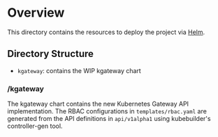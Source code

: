 # Overview

This directory contains the resources to deploy the project via [Helm](https://helm.sh/docs/helm/helm_install/).

## Directory Structure

- `kgateway`: contains the WIP kgateway chart

### /kgateway

The kgateway chart contains the new Kubernetes Gateway API implementation. The RBAC configurations in `templates/rbac.yaml` are generated from the API definitions in `api/v1alpha1` using kubebuilder's controller-gen tool.
